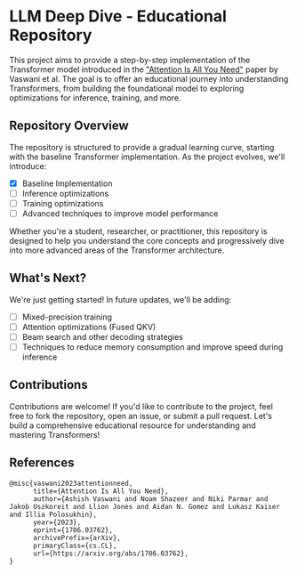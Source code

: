 # LLM Deep Dive - Educational Repository

This project aims to provide a step-by-step implementation of the Transformer model introduced in the ["Attention Is All You Need"](https://arxiv.org/abs/1706.03762) paper by Vaswani et al. The goal is to offer an educational journey into understanding Transformers, from building the foundational model to exploring optimizations for inference, training, and more.


## Repository Overview

The repository is structured to provide a gradual learning curve, starting with the baseline Transformer implementation. As the project evolves, we'll introduce:

- [x] Baseline Implementation
- [ ] Inference optimizations
- [ ] Training optimizations
- [ ] Advanced techniques to improve model performance

Whether you're a student, researcher, or practitioner, this repository is designed to help you understand the core concepts and progressively dive into more advanced areas of the Transformer architecture.

## What's Next?

We're just getting started! In future updates, we'll be adding:

- [ ] Mixed-precision training
- [ ] Attention optimizations (Fused QKV)
- [ ] Beam search and other decoding strategies
- [ ] Techniques to reduce memory consumption and improve speed during inference

## Contributions

Contributions are welcome! If you'd like to contribute to the project, feel free to fork the repository, open an issue, or submit a pull request. Let's build a comprehensive educational resource for understanding and mastering Transformers!

## References

```
@misc{vaswani2023attentionneed,
      title={Attention Is All You Need}, 
      author={Ashish Vaswani and Noam Shazeer and Niki Parmar and Jakob Uszkoreit and Llion Jones and Aidan N. Gomez and Lukasz Kaiser and Illia Polosukhin},
      year={2023},
      eprint={1706.03762},
      archivePrefix={arXiv},
      primaryClass={cs.CL},
      url={https://arxiv.org/abs/1706.03762}, 
}
```
